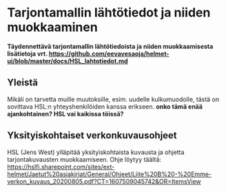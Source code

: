 # Tarjontamallin lähtötiedot ja niiden muokkaaminen

**Täydennettävä tarjontamallin lähtötiedoista ja niiden muokkaamisesta lisätietoja vrt. https://github.com/eevavesaoja/helmet-ui/blob/master/docs/HSL_lahtotiedot.md**

## Yleistä

Mikäli on tarvetta muille muutoksille, esim. uudelle kulkumuodolle, tästä on sovittava HSL:n yhteyshenkilöiden kanssa erikseen. **onko tämä enää ajankohtainen? HSL vai kaikissa töissä?**

## Yksityiskohtaiset verkonkuvausohjeet

HSL (Jens West) ylläpitää yksityiskohtaista kuvausta ja ohjetta tarjontakuvausten muokkaamiseen. Ohje löytyy täältä:
https://hslfi.sharepoint.com/sites/ext-helmet/Jaetut%20asiakirjat/General/Ohjeet/Liite%20B%20-%20Emme-verkon_kuvaus_20200805.pdf?CT=1607509045742&OR=ItemsView

